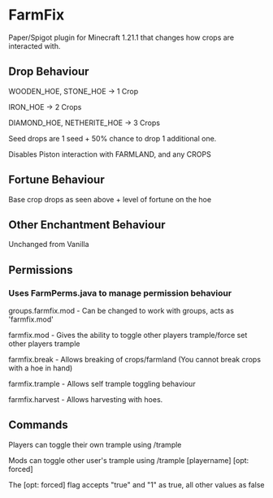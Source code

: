 # FarmFix
Paper/Spigot plugin for Minecraft 1.21.1 that changes how crops are interacted with.

## Drop Behaviour
 
WOODEN_HOE, STONE_HOE -> 1 Crop

IRON_HOE -> 2 Crops

DIAMOND_HOE, NETHERITE_HOE -> 3 Crops


Seed drops are 1 seed + 50% chance to drop 1 additional one.

Disables Piston interaction with FARMLAND, and any CROPS

## Fortune Behaviour

Base crop drops as seen above + level of fortune on the hoe

## Other Enchantment Behaviour

Unchanged from Vanilla

## Permissions
### Uses FarmPerms.java to manage permission behaviour

groups.farmfix.mod - Can be changed to work with groups, acts as 'farmfix.mod'

farmfix.mod - Gives the ability to toggle other players trample/force set other players trample

farmfix.break - Allows breaking of crops/farmland (You cannot break crops with a hoe in hand)

farmfix.trample - Allows self trample toggling behaviour

farmfix.harvest - Allows harvesting with hoes.

## Commands
Players can toggle their own trample using /trample

Mods can toggle other user's trample using /trample [playername] [opt: forced]

The [opt: forced] flag accepts "true" and "1" as true, all other values as false
